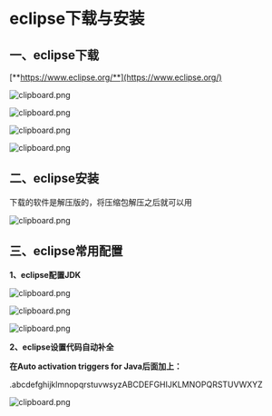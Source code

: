 ﻿# **eclipse下载与安装**

## **一、eclipse下载**

[**https://www.eclipse.org/**](https://www.eclipse.org/)

![clipboard.png](https://gitee.com/ChnpngWang/typora-image/raw/master/assets/Java/020.png)

![clipboard.png](https://gitee.com/ChnpngWang/typora-image/raw/master/assets/Java/021.png)

![clipboard.png](https://gitee.com/ChnpngWang/typora-image/raw/master/assets/Java/023.png)

![clipboard.png](https://gitee.com/ChnpngWang/typora-image/raw/master/assets/Java/024.png)

## **二、eclipse安装**

下载的软件是解压版的，将压缩包解压之后就可以用

![clipboard.png](https://gitee.com/ChnpngWang/typora-image/raw/master/assets/Java/025.png)

## **三、eclipse常用配置**

**1、eclipse配置JDK**

![clipboard.png](https://gitee.com/ChnpngWang/typora-image/raw/master/assets/Java/026.png)

![clipboard.png](https://gitee.com/ChnpngWang/typora-image/raw/master/assets/Java/027.png)

![clipboard.png](https://gitee.com/ChnpngWang/typora-image/raw/master/assets/Java/028.png)

**2、eclipse设置代码自动补全**

**在Auto activation triggers for Java后面加上：**

.abcdefghijklmnopqrstuvwsyzABCDEFGHIJKLMNOPQRSTUVWXYZ

![clipboard.png](https://gitee.com/ChnpngWang/typora-image/raw/master/assets/Java/029.png)

